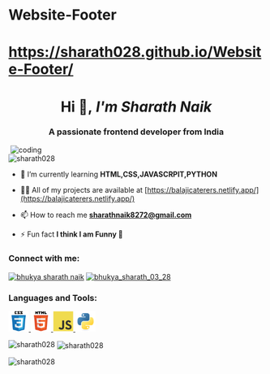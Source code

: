 # Website-Footer
# https://sharath028.github.io/Website-Footer/


<h1 align="center">Hi 👋,<i> I'm Sharath Naik</i></h1>
<h3 align="center">A passionate frontend developer from India</h3>
<img align="right" alt="coding" width="500" src="https://camo.githubusercontent.com/a4c584bce1c41271485d28f92aaf9f581b3c88b68ca723b6edfd58b4ba988c2b/68747470733a2f2f63646e2e6472696262626c652e636f6d2f75736572732f313138373833362f73637265656e73686f74732f363533393432392f70726f6772616d65722e676966">

<p align="left"> <img src="https://komarev.com/ghpvc/?username=sharath028&label=Profile%20views&color=0e75b6&style=flat" alt="sharath028" /> </p>

- 🌱 I’m currently learning **HTML,CSS,JAVASCRPIT,PYTHON**

- 👨‍💻 All of my projects are available at [https://balajicaterers.netlify.app/](https://balajicaterers.netlify.app/)

- 📫 How to reach me **sharathnaik8272@gmail.com**

- ⚡ Fun fact **I think I am Funny 🤔**

<h3 align="left">Connect with me:</h3>
<p align="left">
<a href="https://linkedin.com/in/bhukya sharath naik" target="blank"><img align="center" src="https://raw.githubusercontent.com/rahuldkjain/github-profile-readme-generator/master/src/images/icons/Social/linked-in-alt.svg" alt="bhukya sharath naik" height="30" width="40" /></a>
<a href="https://instagram.com/bhukya_sharath_03_28" target="blank"><img align="center" src="https://raw.githubusercontent.com/rahuldkjain/github-profile-readme-generator/master/src/images/icons/Social/instagram.svg" alt="bhukya_sharath_03_28" height="30" width="40" /></a>
</p>

<h3 align="left">Languages and Tools:</h3>
<p align="left"> <a href="https://www.w3schools.com/css/" target="_blank" rel="noreferrer"> <img src="https://raw.githubusercontent.com/devicons/devicon/master/icons/css3/css3-original-wordmark.svg" alt="css3" width="40" height="40"/> </a> <a href="https://www.w3.org/html/" target="_blank" rel="noreferrer"> <img src="https://raw.githubusercontent.com/devicons/devicon/master/icons/html5/html5-original-wordmark.svg" alt="html5" width="40" height="40"/> </a> <a href="https://developer.mozilla.org/en-US/docs/Web/JavaScript" target="_blank" rel="noreferrer"> <img src="https://raw.githubusercontent.com/devicons/devicon/master/icons/javascript/javascript-original.svg" alt="javascript" width="40" height="40"/> </a> <a href="https://www.python.org" target="_blank" rel="noreferrer"> <img src="https://raw.githubusercontent.com/devicons/devicon/master/icons/python/python-original.svg" alt="python" width="40" height="40"/> </a> </p>

<p><img align="left" src="https://github-readme-stats.vercel.app/api/top-langs?username=sharath028&show_icons=true&locale=en&layout=compact" alt="sharath028" /></p>

<p>&nbsp;<img align="center" src="https://github-readme-stats.vercel.app/api?username=sharath028&show_icons=true&locale=en" alt="sharath028" /></p>

<p><img align="center" src="https://github-readme-streak-stats.herokuapp.com/?user=sharath028&" alt="sharath028" /></p>
